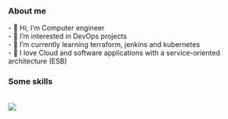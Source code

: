 <h3>About me</h3>
<p align="left">
- 👋 Hi, I’m Computer engineer <br>
- 👀 I’m interested in DevOps projects <br>
- 🌱 I’m currently learning terraform, jenkins and kubernetes <br>
- 💞️ I love Cloud and software applications with a service-oriented architecture (ESB)<br>
</p>
  <p align="center"> <h3>Some skills</h3> <br>
  <a href="https://skillicons.dev"> 
    <img src="https://skillicons.dev/icons?i=git,kubernetes,jenkins,linux,docker,mysql,postgres,postman,java,azure,eclipse"/>
  </a>
</p>
